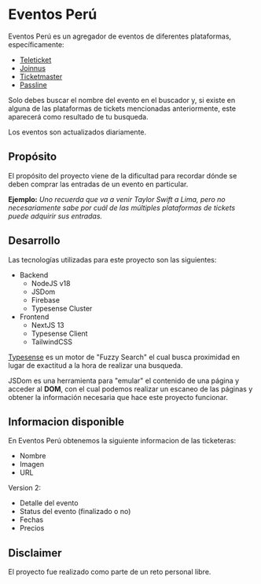 # Eventos Perú

Eventos Perú es un agregador de eventos de diferentes plataformas, específicamente:

- [Teleticket](https://teleticket.com.pe/)
- [Joinnus](https://www.joinnus.com/)
- [Ticketmaster](https://www.ticketmaster.pe/)
- [Passline](https://www.passline.com/home)

Solo debes buscar el nombre del evento en el buscador y, si existe en alguna de las plataformas de tickets mencionadas anteriormente, este aparecerá como resultado de tu busqueda.

Los eventos son actualizados diariamente.

## Propósito

El propósito del proyecto viene de la dificultad para recordar dónde se deben comprar las entradas de un evento en particular.

**Ejemplo:** _Uno recuerda que va a venir Taylor Swift a Lima, pero no necesariamente sabe por cuál de las múltiples plataformas de tickets puede adquirir sus entradas._

## Desarrollo

Las tecnologías utilizadas para este proyecto son las siguientes:

- Backend
  - NodeJS v18
  - JSDom
  - Firebase
  - Typesense Cluster
- Frontend
  - NextJS 13
  - Typesense Client
  - TailwindCSS

[Typesense](https://typesense.org/) es un motor de "Fuzzy Search" el cual busca proximidad en lugar de exactitud a la hora de realizar una busqueda.

JSDom es una herramienta para "emular" el contenido de una página y acceder al **DOM**, con el cual podemos realizar un escaneo de las páginas y obtener la información necesaria que hace este proyecto funcionar.

## Informacion disponible

En Eventos Perú obtenemos la siguiente informacion de las ticketeras:

- Nombre
- Imagen
- URL

Version 2:

- Detalle del evento
- Status del evento (finalizado o no)
- Fechas
- Precios

## Disclaimer

El proyecto fue realizado como parte de un reto personal libre.
